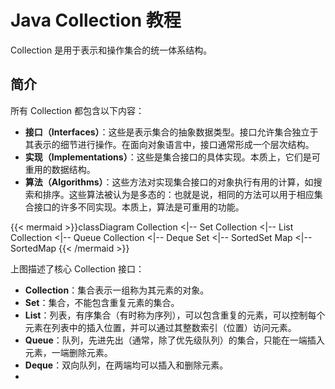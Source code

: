 # Java Collection 教程


Collection 是用于表示和操作集合的统一体系结构。

<!--more-->

## 简介

所有 Collection 都包含以下内容：

- **接口（Interfaces）**：这些是表示集合的抽象数据类型。接口允许集合独立于其表示的细节进行操作。在面向对象语言中，接口通常形成一个层次结构。
- **实现（Implementations）**：这些是集合接口的具体实现。本质上，它们是可重用的数据结构。
- **算法（Algorithms）**：这些方法对实现集合接口的对象执行有用的计算，如搜索和排序。这些算法被认为是多态的：也就是说，相同的方法可以用于相应集合接口的许多不同实现。本质上，算法是可重用的功能。

{{< mermaid >}}classDiagram
    Collection <|-- Set
    Collection <|-- List
    Collection <|-- Queue
    Collection <|-- Deque
    Set <|-- SortedSet
    Map <|-- SortedMap
{{< /mermaid >}}

上图描述了核心 Collection 接口：

- **Collection**：集合表示一组称为其元素的对象。
- **Set**：集合，不能包含重复元素的集合。
- **List**：列表，有序集合（有时称为序列），可以包含重复的元素，可以控制每个元素在列表中的插入位置，并可以通过其整数索引（位置）访问元素。
- **Queue**：队列，先进先出（通常，除了优先级队列）的集合，只能在一端插入元素，一端删除元素。
- **Deque**：双向队列，在两端均可以插入和删除元素。
-
